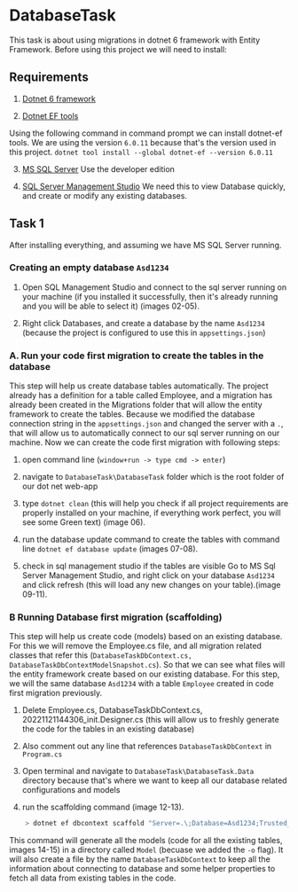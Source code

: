# DatabaseTask

This task is about using migrations in dotnet 6 framework with Entity Framework. Before using this project we will need to install:

## Requirements

1. [Dotnet 6 framework](https://dotnet.microsoft.com/en-us/download/dotnet/6.0)

2. [Dotnet EF tools](https://learn.microsoft.com/en-us/ef/core/cli/dotnet)

Using the following command in command prompt we can install dotnet-ef tools. We are using the version `6.0.11` because that's the version used in this project.
```dotnet tool install --global dotnet-ef --version 6.0.11```

3. [MS SQL Server](https://www.microsoft.com/en-us/sql-server/sql-server-downloads)
Use the developer edition

4. [SQL Server Management Studio](https://learn.microsoft.com/en-us/sql/ssms/download-sql-server-management-studio-ssms?view=sql-server-ver16)
We need this to view Database quickly, and create or modify any existing databases.

## Task 1
After installing everything, and assuming we have MS SQL Server running. 

### Creating an empty database `Asd1234`
1. Open SQL Management Studio and connect to the sql server running on your machine (if you installed it successfully, then it's already running and you will be able to select it) (images 02-05).

2. Right click Databases, and create a database by the name `Asd1234` (because the project is configured to use this in `appsettings.json`)

### A. Run your code first migration to create the tables in the database
This step will help us create database tables automatically. The project already has a definition for a table called Employee, and a migration has already been created in the Migrations folder that will allow the entity framework to create the tables. Because we modified the database connection string in the `appsettings.json` and changed the server with a `.`, that will allow us to automatically connect to our sql server running on our machine. Now we can create the code first migration with following steps:

1. open command line (`window+run -> type cmd -> enter`)
2. navigate to `DatabaseTask\DatabaseTask` folder which is the root folder of our dot net web-app
3. type `dotnet clean` (this will help you check if all project requirements are properly installed on your machine, if everything work perfect, you will see some Green text) (image 06).
4. run the database update command to create the tables with command line `dotnet ef database update` (images 07-08).

5. check in sql management studio if the tables are visible
Go to MS Sql Server Management Studio, and right click on your database `Asd1234` and click refresh (this will load any new changes on your table).(image 09-11).

### B Running Database first migration (scaffolding)
This step will help us create code (models) based on an existing database. For this we will remove the Employee.cs file, and all migration related classes that refer this (`DatabaseTaskDbContext.cs, DatabaseTaskDbContextModelSnapshot.cs`). So that we can see what files will the entity framework create based on our existing database. For this step, we will the same database `Asd1234` with a table `Employee` created in code first migration previously. 

1. Delete Employee.cs, DatabaseTaskDbContext.cs, 20221121144306_init.Designer.cs (this will allow us to freshly generate the code for the tables in an existing database)
2. Also comment out any line that references `DatabaseTaskDbContext` in `Program.cs`
3. Open terminal and navigate to  `DatabaseTask\DatabaseTask.Data` directory because that's where we want to keep all our database related configurations and models

4. run the scaffolding command (image 12-13).

```bash
    > dotnet ef dbcontext scaffold "Server=.\;Database=Asd1234;Trusted_Connection=True;" Microsoft.EntityFrameworkCore.SqlServer -o Model -c "DatabaseTaskDbContext"
```

This command will generate all the models (code for all the existing tables, images 14-15) in a directory called `Model` (becuase we added the `-o` flag). It will also create a file by the name `DatabaseTaskDbContext` to keep all the information about connecting to database and some helper properties to fetch all data from existing tables in the code.
 

